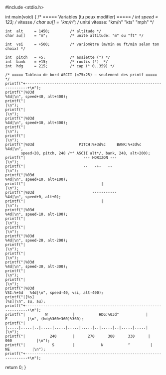 #include <stdio.h>

int main(void) {
    /* ===== Variables (tu peux modifier) ===== */
    int  speed   = 123;          /* vitesse */
    char su[]    = "km/h";       /* unité vitesse: "km/h" "kts" "mph" */

    int  alt     = 1450;         /* altitude */
    char au[]    = "m";          /* unité altitude: "m" ou "ft" */

    int  vsi     = +500;         /* variomètre (m/min ou ft/min selon ton choix) */

    int  pitch   = +5;           /* assiette (°) */
    int  bank    = +15;          /* roulis (°)  */
    int  hdg     = 215;          /* cap (° 0..359) */

    /* ===== Tableau de bord ASCII (≈75x25) — seulement des printf ===== */
    printf("+-----------------------------------------------------------------------+\n");
    printf("|%03d                                                                    %4d|\n", speed+40, alt+400);
    printf("|                                                                       |\n");
    printf("|                                                                       |\n");
    printf("|%03d                                                                    %4d|\n", speed+30, alt+300);
    printf("|                                                                       |\n");
    printf("|                                                                       |\n");
    printf("|%03d                    PITCH:%+3d%c     BANK:%+3d%c                        %4d|\n",
           speed+20, pitch, 248 /*° ASCII alt*/, bank, 248, alt+200);
    printf("|                          --- HORIZON ---                               |\n");
    printf("|                          --   -+-   --                                 |\n");
    printf("|%03d                                                                    %4d|\n", speed+10, alt+100);
    printf("|                                  |                                    |\n");
    printf("|%03d                          -----------                               %4d|\n", speed+0, alt+0);
    printf("|                                  |                                    |\n");
    printf("|%03d                                                                    %4d|\n", speed-10, alt-100);
    printf("|                                                                       |\n");
    printf("|                                                                       |\n");
    printf("|%03d                                                                    %4d|\n", speed-20, alt-200);
    printf("|                                                                       |\n");
    printf("|                                                                       |\n");
    printf("|%03d                                                                    %4d|\n", speed-30, alt-300);
    printf("|                                                                       |\n");
    printf("|                                                                       |\n");
    printf("|%03d                                                       VSI:%+5d   %4d|\n", speed-40, vsi, alt-400);
    printf("|[%s]                                                              [%s]|\n", su, au);
    printf("+-----------------------------------------------------------------------+\n");
    printf("|         W           |           HDG:%03d°            |           E         |\n", (hdg%360+360)%360);
    printf("|      |.....|.....|..|.....|.....|.....|.....|..|.....|..|.....|.....|      |\n");
    printf("|           240       |      270      300      330      |       060           |\n");
    printf("|            S        |            N           ^         |         NE          |\n");
    printf("+-----------------------------------------------------------------------+\n");
return 0;
}
